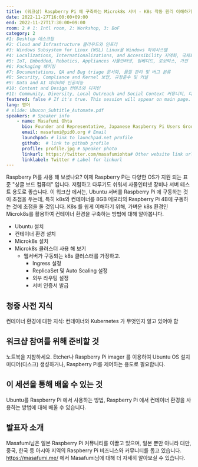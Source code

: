 ```yaml
---
title: (워크샵) Raspberry Pi 에 구축하는 Microk8s 서버 - K8s 작동 원리 이해하기
date: 2022-11-27T16:00:00+09:00
end: 2022-11-27T17:30:00+09:00
room: 2 # 1: Intl room, 2: Workshop, 3: BoF
category: 2
#1: Desktop 데스크탑
#2: Cloud and Infrastructure 클라우드와 인프라
#3: Windows Subsystem for Linux (WSL) Linux용 Windows 하위시스템
#4: Localizations, Internationalizations, and Accessibility 지역화, 국제화 및 접근성
#5: IoT, Embedded, Robotics, Appliances 사물인터넷, 임베디드, 로보틱스, 가전
#6: Packaging 패키징
#7: Documentations, QA and Bug triage 문서화, 품질 관리 및 버그 분류
#8: Security, Compliance and Kernel 보안, 규정준수 및 커널
#9: Data and AI 데이터와 인공지능
#10: Content and Design 컨텐츠와 디지인
#11: Community, Diversity, Local Outreach and Social Context 커뮤니티, 다양성, 지역 사회 협력과 사회적 관점
featured: false # If it's true. This session will appear on main page.
lang: 영어
# slide: Ubucon_Subtitle_Automate.pdf
speakers: # Speaker info
    - name: Masafumi Ohta
      bio: Founder and Representative, Japanese Raspberry Pi Users Group
      email: masafumi@pid0.org # Email
      launchpad: # link to launchpad.net profile
      github:  # link to github profile
      profile: profile.jpg # Speaker photo
      linkurl: https://twitter.com/masafumiohta# Other website link url
      linklabel: Twitter # Label for linkurl
---
```


Raspberry Pi를 사용 해 보셨나요? 이제 Raspberry Pi는 다양한 OS가 지원 되는 표준 "싱글 보드 컴퓨터" 입니다. 저렴하고 다루기도 쉬워서 사물인터넷 장비나 서버 테스트 용도로 좋습니다.
이 워크샵 에서는, Ubuntu 서버를 Raspberry Pi 에 구동하는 것이 초점을 두는데, 특히 k8s와 컨테이너를 8GB 메모리의 Raspberry Pi 4B에 구동하는 것에 초점을 둘 것입니다. K8s 를 쉽게 이해하기 위해, 가벼운 k8s 환경인 Microk8s를 활용하여 컨테이너 환경을 구축하는 방법에 대해 알아봅니다. 

- Ubuntu 설치
- 컨테이너 환경 설치
- Microk8s 설치
- Microk8s 클러스터 사용 해 보기
  - 웹서버가 구동되는 k8s 클러스터를 가정하고.
    - Ingress 설정
    - ReplicaSet 및 Auto Scaling 설정
    - 외부 라우팅 설정
    - 서버 인증서 발급

## 청중 사전 지식
컨테이너 환경에 대한 지식: 컨테이너와 Kubernetes 가 무엇인지 알고 있어야 함

## 워크샵 참여를 위해 준비할 것
노트북을 지참하세요. Etcher나 Raspberry Pi imager 를 이용하여 Ubuntu OS 설치 미디어(디스크) 생성하거나, Raspberry Pi를 제어하는 용도로 필요합니다.

##  이 세션을 통해 배울 수 있는 것
Ubuntu를 Raspberry Pi 에서 사용하는 방법, Raspberry Pi 에서 컨테이너 환경을 사용하는 방법에 대해 배울 수 있습니다.

## 발표자 소개
Masafumi님은 일본 Raspberry Pi 커뮤니티를 이끌고 있으며, 일본 뿐만 아니라 대만, 중국, 한국 등 아시아 지역의 Raspberry Pi 비즈니스와 커뮤니티를 돕고 있습니다. 
https://masafumi.me/ 에서 Masafumi님에 대해 더 자세히 알아보실 수 있습니다.